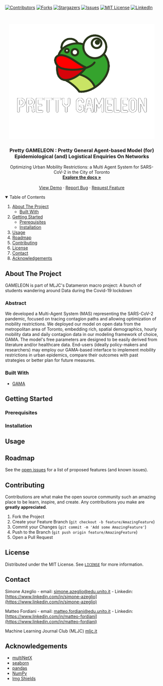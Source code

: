 <!-- PROJECT SHIELDS -->
[![Contributors][contributors-shield]][contributors-url]
[![Forks][forks-shield]][forks-url]
[![Stargazers][stars-shield]][stars-url]
[![Issues][issues-shield]][issues-url]
[![MIT License][license-shield]][license-url]
[![LinkedIn][linkedin-shield]][linkedin-url]


<!-- PROJECT LOGO -->
<br />
<p align="center">
  <a href="https://github.com/sazio/GAMELEON">
    <img src="Img/GAMELEON.png" alt="Logo" width="480" height="380">
  </a>

  <h3 align="center">Pretty GAMELEON : Pretty General Agent-based Model (for) Epidemiological (and) Logistical Enquiries On Networks</h3>

  <p align="center">
    Optimizing Urban Mobility Restrictions: a Multi Agent System for SARS-CoV-2 in the City of Toronto
    <br />
    <a href="https://github.com/sazio/GAMELEON"><strong>Explore the docs »</strong></a>
    <br />
    <br />
    <a href="https://github.com/sazio/GAMELEON">View Demo</a>
    ·
    <a href="https://github.com/sazio/GAMELEON/issues">Report Bug</a>
    ·
    <a href="https://github.com/sazio/GAMELEON/issues">Request Feature</a>
  </p>
</p>



<!-- TABLE OF CONTENTS -->
<details open="open">
  <summary>Table of Contents</summary>
  <ol>
    <li>
      <a href="#about-the-project">About The Project</a>
      <ul>
        <li><a href="#built-with">Built With</a></li>
      </ul>
    </li>
    <li>
      <a href="#getting-started">Getting Started</a>
      <ul>
        <li><a href="#prerequisites">Prerequisites</a></li>
        <li><a href="#installation">Installation</a></li>
      </ul>
    </li>
    <li><a href="#usage">Usage</a></li>
    <li><a href="#roadmap">Roadmap</a></li>
    <li><a href="#contributing">Contributing</a></li>
    <li><a href="#license">License</a></li>
    <li><a href="#contact">Contact</a></li>
    <li><a href="#acknowledgements">Acknowledgements</a></li>
  </ol>
</details>



<!-- ABOUT THE PROJECT -->
## About The Project
GAMELEON is part of MLJC's Datameron macro project: A bunch of students wandering around Data during the Covid-19 lockdown
### Abstract

We developed a Multi-Agent System (MAS) representing the SARS-CoV-2 pandemic, focused on tracing contagion paths and allowing optimization of mobility restrictions. We deployed our model on open data from the metropolitan area of Toronto, embedding rich, spatial demographics, hourly mobility data and daily contagion data in our modeling framework of choice, GAMA. The model's free parameters are designed to be easily derived from literature and/or healthcare data. End-users (ideally policy-makers and researchers) may employ our GAMA-based interface to implement mobility restrictions in urban epidemics, compare their outcomes with past strategies or better plan for future measures.

### Built With

* [GAMA](https://gama-platform.github.io/)


<!-- GETTING STARTED -->
## Getting Started



### Prerequisites



### Installation



<!-- USAGE EXAMPLES -->
## Usage

<!-- ROADMAP -->
## Roadmap

See the [open issues](https://github.com/sazio/GAMELEON/issues) for a list of proposed features (and known issues).


<!-- CONTRIBUTING -->
## Contributing

Contributions are what make the open source community such an amazing place to be learn, inspire, and create. Any contributions you make are **greatly appreciated**.

1. Fork the Project
2. Create your Feature Branch (`git checkout -b feature/AmazingFeature`)
3. Commit your Changes (`git commit -m 'Add some AmazingFeature'`)
4. Push to the Branch (`git push origin feature/AmazingFeature`)
5. Open a Pull Request



<!-- LICENSE -->
## License

Distributed under the MIT License. See [`LICENSE`](https://github.com/sazio/GAMELEON/blob/master/LICENSE) for more information.



<!-- CONTACT -->
## Contact

Simone Azeglio - email: simone.azeglio@edu.unito.it - Linkedin: [https://www.linkedin.com/in/simone-azeglio](https://www.linkedin.com/in/simone-azeglio) 

Matteo Fordiani - email: matteo.fordiani@edu.unito.it - Linkedin: [https://www.linkedin.com/in/matteo-fordiani](https://www.linkedin.com/in/matteo-fordiani)

Machine Learning Journal Club (MLJC) [mljc.it](https://www.mljc.it)



<!-- ACKNOWLEDGEMENTS -->
## Acknowledgements
* [multiNetX](https://www.webpagefx.com/tools/emoji-cheat-sheet)
* [seaborn](https://seaborn.pydata.org/)
* [pandas](https://pandas.pydata.org/)
* [NumPy](https://numpy.org/)
* [Img Shields](https://shields.io)




<!-- MARKDOWN LINKS & IMAGES -->
<!-- https://www.markdownguide.org/basic-syntax/#reference-style-links -->
[contributors-shield]: https://img.shields.io/github/contributors/sazio/GAMELEON.svg?style=for-the-badge
[contributors-url]: https://github.com/sazio/GAMELEON/graphs/contributors

[forks-shield]: https://img.shields.io/github/forks/sazio/GAMELEON.svg?style=for-the-badge
[forks-url]: https://github.com/sazio/GAMELEON/network/members

[stars-shield]: https://img.shields.io/github/stars/sazio/GAMELEON.svg?style=for-the-badge
[stars-url]: https://github.com/sazio/GAMELEON/stargazers

[issues-shield]: https://img.shields.io/github/issues/sazio/GAMELEON.svg?style=for-the-badge
[issues-url]: https://github.com/sazio/GAMELEON/issues

[license-shield]: https://img.shields.io/github/license/sazio/GAMELEON.svg?style=for-the-badge
[license-url]: https://github.com/sazio/GAMELEON/blob/master/LICENSE

[linkedin-shield]: https://img.shields.io/badge/-LinkedIn-black.svg?style=for-the-badge&logo=linkedin&colorB=555
[linkedin-url]: https://www.linkedin.com/company/machine-learning-journal-club/

[product-screenshot]: images/screenshot.png
